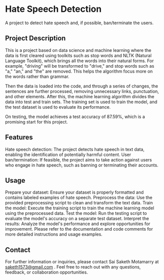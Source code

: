 # Hate Speech Detection

A project to detect hate speech and, if possible, ban/terminate the users.

## Project Description

This is a project based on data science and machine learning where the data is first cleared using toolkits such as stop words and NLTK (Natural Language Toolkit), which brings all the words into their natural forms. For example, "driving" will be transformed to "drive," and stop words such as "a," "an," and "the" are removed. This helps the algorithm focus more on the words rather than grammar.

Then the data is loaded into the code, and through a series of changes, the sentences are further processed, removing unnecessary links, punctuation, and other elements. After this, the machine learning algorithm divides the data into test and train sets. The training set is used to train the model, and the test dataset is used to evaluate its performance.

On testing, the model achieves a test accuracy of 87.59%, which is a promising start for this project.

## Features

Hate speech detection: The project detects hate speech in text data, enabling the identification of potentially harmful content.
User ban/termination: If feasible, the project aims to take action against users who engage in hate speech, such as banning or terminating their accounts.

## Usage

Prepare your dataset: Ensure your dataset is properly formatted and contains labeled examples of hate speech.
Preprocess the data: Use the provided preprocessing script to clean and transform the text data.
Train the model: Execute the training script to train the machine learning model using the preprocessed data.
Test the model: Run the testing script to evaluate the model's accuracy on a separate test dataset.
Interpret the results: Analyze the model's performance and explore opportunities for improvement.
Please refer to the documentation and code comments for more detailed instructions and usage examples.


## Contact

For further information or inquiries, please contact Sai Saketh Motamarry at saketh1573@gmail.com . Feel free to reach out with any questions, feedback, or collaboration opportunities.
